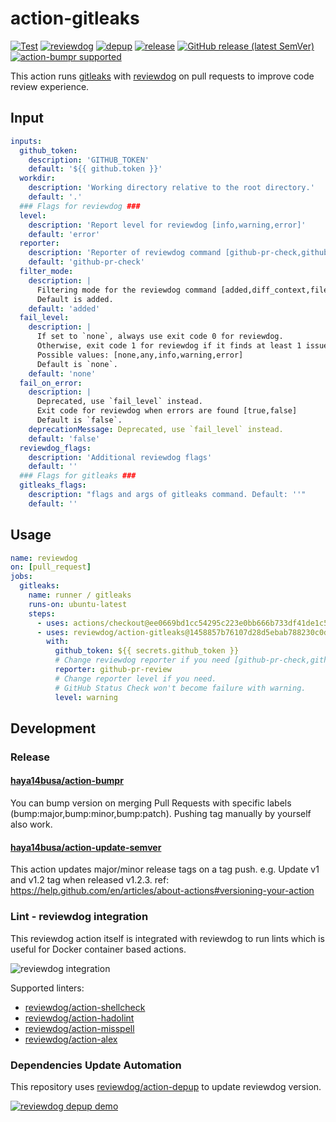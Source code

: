 # action-gitleaks

[![Test](https://github.com/reviewdog/action-gitleaks/workflows/Test/badge.svg)](https://github.com/reviewdog/action-gitleaks/actions?query=workflow%3ATest)
[![reviewdog](https://github.com/reviewdog/action-gitleaks/workflows/reviewdog/badge.svg)](https://github.com/reviewdog/action-gitleaks/actions?query=workflow%3Areviewdog)
[![depup](https://github.com/reviewdog/action-gitleaks/workflows/depup/badge.svg)](https://github.com/reviewdog/action-gitleaks/actions?query=workflow%3Adepup)
[![release](https://github.com/reviewdog/action-gitleaks/workflows/release/badge.svg)](https://github.com/reviewdog/action-gitleaks/actions?query=workflow%3Arelease)
[![GitHub release (latest SemVer)](https://img.shields.io/github/v/release/reviewdog/action-gitleaks?logo=github&sort=semver)](https://github.com/reviewdog/action-gitleaks/releases)
[![action-bumpr supported](https://img.shields.io/badge/bumpr-supported-ff69b4?logo=github&link=https://github.com/haya14busa/action-bumpr)](https://github.com/haya14busa/action-bumpr)

<!--![github-pr-review demo](https://user-images.githubusercontent.com/3797062/73162963-4b8e2b00-4132-11ea-9a3f-f9c6f624c79f.png)-->
<!--![github-pr-check demo](https://user-images.githubusercontent.com/3797062/73163032-70829e00-4132-11ea-8481-f213a37db354.png)-->

This action runs [gitleaks](https://github.com/gitleaks/gitleaks) with
[reviewdog](https://github.com/reviewdog/reviewdog) on pull requests to improve code review experience.

## Input

```yaml
inputs:
  github_token:
    description: 'GITHUB_TOKEN'
    default: '${{ github.token }}'
  workdir:
    description: 'Working directory relative to the root directory.'
    default: '.'
  ### Flags for reviewdog ###
  level:
    description: 'Report level for reviewdog [info,warning,error]'
    default: 'error'
  reporter:
    description: 'Reporter of reviewdog command [github-pr-check,github-pr-review].'
    default: 'github-pr-check'
  filter_mode:
    description: |
      Filtering mode for the reviewdog command [added,diff_context,file,nofilter].
      Default is added.
    default: 'added'
  fail_level:
    description: |
      If set to `none`, always use exit code 0 for reviewdog.
      Otherwise, exit code 1 for reviewdog if it finds at least 1 issue with severity greater than or equal to the given level.
      Possible values: [none,any,info,warning,error]
      Default is `none`.
    default: 'none'
  fail_on_error:
    description: |
      Deprecated, use `fail_level` instead.
      Exit code for reviewdog when errors are found [true,false]
      Default is `false`.
    deprecationMessage: Deprecated, use `fail_level` instead.
    default: 'false'
  reviewdog_flags:
    description: 'Additional reviewdog flags'
    default: ''
  ### Flags for gitleaks ###
  gitleaks_flags:
    description: "flags and args of gitleaks command. Default: ''"
    default: ''
```

## Usage

```yaml
name: reviewdog
on: [pull_request]
jobs:
  gitleaks:
    name: runner / gitleaks
    runs-on: ubuntu-latest
    steps:
      - uses: actions/checkout@ee0669bd1cc54295c223e0bb666b733df41de1c5 # v2.7.0
      - uses: reviewdog/action-gitleaks@1458857b76107d28d5ebab788230c0d0e23f76ad # v1.7.2
        with:
          github_token: ${{ secrets.github_token }}
          # Change reviewdog reporter if you need [github-pr-check,github-check,github-pr-review].
          reporter: github-pr-review
          # Change reporter level if you need.
          # GitHub Status Check won't become failure with warning.
          level: warning
```

## Development

### Release

#### [haya14busa/action-bumpr](https://github.com/haya14busa/action-bumpr)
You can bump version on merging Pull Requests with specific labels (bump:major,bump:minor,bump:patch).
Pushing tag manually by yourself also work.

#### [haya14busa/action-update-semver](https://github.com/haya14busa/action-update-semver)

This action updates major/minor release tags on a tag push. e.g. Update v1 and v1.2 tag when released v1.2.3.
ref: https://help.github.com/en/articles/about-actions#versioning-your-action

### Lint - reviewdog integration

This reviewdog action itself is integrated with reviewdog to run lints
which is useful for Docker container based actions.

![reviewdog integration](https://user-images.githubusercontent.com/3797062/72735107-7fbb9600-3bde-11ea-8087-12af76e7ee6f.png)

Supported linters:

- [reviewdog/action-shellcheck](https://github.com/reviewdog/action-shellcheck)
- [reviewdog/action-hadolint](https://github.com/reviewdog/action-hadolint)
- [reviewdog/action-misspell](https://github.com/reviewdog/action-misspell)
- [reviewdog/action-alex](https://github.com/reviewdog/action-alex)

### Dependencies Update Automation
This repository uses [reviewdog/action-depup](https://github.com/reviewdog/action-depup) to update
reviewdog version.

[![reviewdog depup demo](https://user-images.githubusercontent.com/3797062/73154254-170e7500-411a-11ea-8211-912e9de7c936.png)](https://github.com/reviewdog/action-gitleaks/pull/6)
